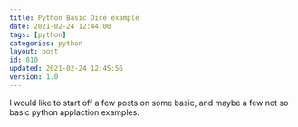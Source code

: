 ```yaml
---
title: Python Basic Dice example
date: 2021-02-24 12:44:00
tags: [python]
categories: python
layout: post
id: 810
updated: 2021-02-24 12:45:56
version: 1.0
---
```


I would like to start off a few posts on some basic, and maybe a few not so basic python applaction examples.

<!-- more -->
